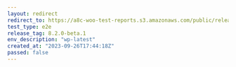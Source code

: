 ```yaml
---
layout: redirect
redirect_to: https://a8c-woo-test-reports.s3.amazonaws.com/public/release/8.2.0-beta.1/wp-latest/e2e/index.html
test_type: e2e
release_tag: 8.2.0-beta.1
env_description: "wp-latest"
created_at: "2023-09-26T17:44:18Z"
passed: false
---
```

